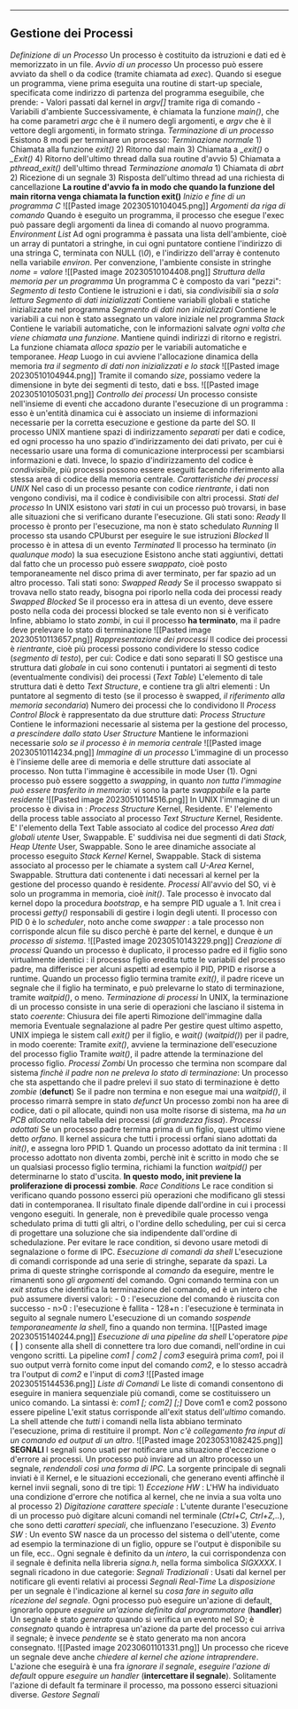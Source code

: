 -----------------------------------------------------------------------------------------
**Gestione dei Processi**
---
*Definizione di un Processo*
	Un processo è costituito da istruzioni e dati ed è memorizzato in un file.
	*Avvio di un processo*
		Un processo può essere avviato da shell o da codice (tramite chiamata ad *exec*). Quando si esegue un programma, viene prima eseguita una routine di start-up speciale, specificata come indirizzo di partenza del programma eseguibile, che prende:
			- Valori passati dal kernel in *argv[]* tramite riga di comando
			- Variabili d'ambiente
		Successivamente, è chiamata la funzione *main()*, che ha come parametri *argc* che è il numero degli argomenti, e *argv* che è il vettore degli argomenti, in formato stringa.
	*Terminazione di un processo*
		Esistono 8 modi per terminare un processo:
		*Terminazione normale*
			1) Chiamata alla funzione *exit()*
			2) Ritorno dal main
			3) Chiamata a *_exit()* o *_Exit()*
			4) Ritorno dell'ultimo thread dalla sua routine d'avvio
			5) Chiamata a *pthread_exit()* dell'ultimo thread
		*Terminazione anomala*
			1) Chiamata di *abrt*
			2) Ricezione di un segnale
			3) Risposta dell'ultimo thread ad una richiesta di cancellazione
		**La routine d'avvio fa in modo che quando la funzione del main ritorna venga chiamata la function exit()**
	*Inizio e fine di un programma C*
		![[Pasted image 20230510104045.png]]
	*Argomenti da riga di comando*
		Quando è eseguito un programma, il processo che esegue l'exec può passare degli argomenti da linea di comando al nuovo programma.
		*Environment List*
			Ad ogni programma è passata una lista dell'ambiente, cioè un array di puntatori a stringhe, in cui ogni puntatore contiene l'indirizzo di una stringa C, terminata con NULL (*\0*), e l'indirizzo dell'array è contenuto nella variabile *environ*.
			Per convenzione, l'ambiente consiste in stringhe *nome = valore*
			![[Pasted image 20230510104408.png]]
		*Struttura della memoria per un programma*
			Un programma C è composto da vari "pezzi":
				*Segmento di testo*
					Contiene le istruzioni e i dati, sia *condivisibili* sia *a sola lettura*
				*Segmento di dati inizializzati*
					Contiene variabili globali e statiche inizializzate nel programma
				*Segmento di dati non inizializzati*
					Contiene le variabili a cui non è stato assegnato un valore iniziale nel programma
				*Stack*
					Contiene le variabili automatiche, con le informazioni salvate *ogni volta che viene chiamata una funzione*. Mantiene quindi indirizzi di ritorno e registri. La funzione chiamata *alloca spazio* per le variabili automatiche e temporanee.
				*Heap*
					Luogo in cui avviene l'allocazione dinamica della memoria *tra il segmento di dati non inizializzati e lo stack*
			![[Pasted image 20230510104944.png]]
			Tramite il comando *size*, possiamo vedere la dimensione in byte dei segmenti di testo, dati e bss.
			![[Pasted image 20230510105031.png]]
	*Controllo dei processi*
		Un processo consiste nell'insieme di eventi che accadono durante l'esecuzione di un programma : esso è un'entità dinamica cui è associato un insieme di informazioni necessarie per la corretta esecuzione e gestione da parte del SO.
		Il processo UNIX mantiene spazi di indirizzamento *separati* per dati e codice, ed ogni processo ha uno spazio d'indirizzamento dei dati privato, per cui è necessario usare una forma di comunicazione interprocessi per scambiarsi informazioni e dati. Invece, lo spazio d'indirizzamento del codice è *condivisibile*, più processi possono essere eseguiti facendo riferimento alla stessa area di codice della memoria centrale.
	*Caratteristiche dei processi UNIX*
		Nel caso di un processo pesante con codice *rientrante*, i dati non vengono condivisi, ma il codice è condivisibile con altri processi.
		*Stati del processo*
			In UNIX esistono vari *stati* in cui un processo può trovarsi, in base alle situazioni che si verificano durante l'esecuzione.
			Gli stati sono:
				*Ready*
					Il processo è pronto per l'esecuzione, ma non è stato schedulato
				*Running*
					Il processo sta usando CPUburst per eseguire le sue istruzioni
				*Blocked*
					Il processo è in attesa di un evento
				*Terminated*
					Il processo ha terminato (*in qualunque modo*) la sua esecuzione
			Esistono anche stati aggiuntivi, dettati dal fatto che un processo può essere *swappato*, cioè posto temporaneamente nel disco prima di aver terminato, per far spazio ad un altro processo.
			Tali stati sono:
				*Swapped Ready*
					Se il processo swappato si trovava nello stato ready, bisogna poi riporlo nella coda dei processi ready
				*Swapped Blocked*
					Se il processo era in attesa di un evento, deve essere posto nella coda dei processi blocked se tale evento non si è verificato
			Infine, abbiamo lo stato *zombi*, in cui il processo **ha terminato**, ma il padre deve prelevare lo stato di terminazione
			![[Pasted image 20230510113657.png]]
		*Rappresentazione dei processi*
			Il codice dei processi è *rientrante*, cioè più processi possono condividere lo stesso codice (*segmento di testo*), per cui:
				Codice e dati sono separati
				Il SO gestisce una struttura dati *globale* in cui sono contenuti i puntatori ai segmenti di testo (eventualmente condivisi) dei processi (*Text Table*)
				L'elemento di tale struttura dati è detto *Text Structure*, e contiene tra gli altri elementi :
					Un puntatore al segmento di testo (se il processo è swapped, *il riferimento alla memoria secondaria*)
					Numero dei processi che lo condividono
			Il *Process Control Block* è rappresentato da due strutture dati:
				*Process Structure*
					Contiene le informazioni necessarie al sistema per la gestione del processo, *a prescindere dallo stato*
				*User Structure*
					Mantiene le informazioni necessarie *solo se il processo è in memoria centrale*
				![[Pasted image 20230510114234.png]]
			*Immagine di un processo*
				L'immagine di un processo è l'insieme delle aree di memoria e delle strutture dati associate al processo. Non tutta l'immagine è accessibile in mode User (1). Ogni processo può essere soggetto a *swapping*, in quanto *non tutta l'immagine può essere trasferito in memoria*: vi sono la parte *swappabile* e la parte *residente*
				![[Pasted image 20230510114516.png]]
				In UNIX l'immagine di un processo è divisa in :
					*Process Structure*
						Kernel, Residente. E' l'elemento della process table associato al processo
					*Text Structure*
						Kernel, Residente. E' l'elemento della Text Table associato al codice del processo
					*Area dati globali utente*
						User, Swappable. E' suddivisa nei due segmenti di dati
					*Stack, Heap Utente*
						User, Swappable. Sono le aree dinamiche associate al processo eseguito
					*Stack Kernel*
						Kernel, Swappable. Stack di sistema associato al processo per le chiamate a system call
					*U-Area*
						Kernel, Swappable. Struttura dati contenente i dati necessari al kernel per la gestione del processo quando è residente.
		*Processi*
			All'avvio del SO, vi è solo un programma in memoria, cioè *init()*. Tale processo è invocato dal kernel dopo la procedura *bootstrap*, e ha sempre PID uguale a 1. Init crea i processi *getty()* responsabili di gestire i login degli utenti.
			Il processo con PID 0 è lo *scheduler*, noto anche come *swapper* : a tale processo non corrisponde alcun file su disco perchè è parte del kernel, e dunque è *un processo di sistema*.
		![[Pasted image 20230510143229.png]]
		*Creazione di processi*
			Quando un processo è duplicato, il processo padre ed il figlio sono virtualmente identici : il processo figlio eredita tutte le variabili del processo padre, ma differisce per alcuni aspetti ad esempio il PID, PPID e risorse a runtime.
			Quando un processo figlio termina tramite *exit()*, il padre riceve un segnale che il figlio ha terminato, e può prelevarne lo stato di terminazione, tramite *waitpid()*, o meno.
		*Terminazione di processi*
			In UNIX, la terminazione di un processo consiste in una serie di operazioni che lasciano il sistema in stato *coerente*: 
				Chiusura dei file aperti
				Rimozione dell'immagine dalla memoria
				Eventuale segnalazione al padre
			Per gestire quest ultimo aspetto, UNIX impiega le sistem call *exit()* per il figlio, e *wait()* (*waitpid()*) per il padre, in modo coerente:
				Tramite *exit()*, avviene la terminazione dell'esecuzione del processo figlio
				Tramite *wait()*, il padre attende la terminazione del processo figlio.
			*Processi Zombi*
				Un processo che termina non scompare dal sistema *finchè il padre non ne preleva lo stato di terminazione*:
					Un processo che sta aspettando che il padre prelevi il suo stato di terminazione è detto *zombie* (**defunct**)
					Se il padre non termina e non esegue mai una *waitpid()*, il processo rimarrà sempre in stato *defunct*
					Un processo zombi non ha aree di codice, dati o pil allocate, quindi non usa molte risorse di sistema, ma *ha un PCB allocato* nella tabella dei processi (*di grandezza fissa*).
			*Processi adottati*
				Se un processo padre termina prima di un figlio, quest ultimo viene detto *orfano*. Il kernel assicura che tutti i processi orfani siano adottati da *init()*, e assegna loro PPID 1. Quando un processo adottato da init termina :
				Il processo adottato non diventa zombi, perchè init è scritto in modo che se un qualsiasi processo figlio termina, richiami la function *waitpid()* per determinarne lo stato d'uscita. **In questo modo, init previene la proliferazione di processi zombie**.
			*Race Conditions*
				Le race condition si verificano quando possono esserci più operazioni che modificano gli stessi dati in contemporanea. Il risultato finale dipende dall'ordine in cui i processi vengono eseguiti. In generale, non è prevedibile quale processo venga schedulato prima di tutti gli altri, o l'ordine dello scheduling, per cui si cerca di progettare una soluzione che sia indipendente dall'ordine di schedulazione.
				Per evitare le race condition, si devono usare metodi di segnalazione o forme di IPC.
	*Esecuzione di comandi da shell*
		L'esecuzione di comandi corrisponde ad una serie di stringhe, separate da spazi. La prima di queste stringhe corrisponde al *comando* da eseguire, mentre le rimanenti sono *gli argomenti* del comando. Ogni comando termina con un *exit status* che identifica la terminazione del comando, ed è un intero che può assumere diversi valori:
			- 0 : l'esecuzione del comando è riuscita con successo
			- n>0 : l'esecuzione è fallita
			- 128+n : l'esecuzione è terminata in seguito al segnale numero
		L'esecuzione di un comando *sospende temporaneamente la shell*, fino a quando non termina.
		![[Pasted image 20230515140244.png]]
	*Esecuzione di una pipeline da shell*
		L'operatore *pipe* ( **|** ) consente alla shell di connettere tra loro due comandi, nell'ordine in cui vengono scritti. La pipeline *com1 | com2 | com3* eseguirà prima *com1*, poi il suo output verrà fornito come input del comando *com2*, e lo stesso accadrà tra l'output di *com2* e l'input di *com3*
		![[Pasted image 20230515144536.png]]
	*Liste di Comandi*
		Le liste di comandi consentono di eseguire in maniera sequenziale più comandi, come se costituissero un unico comando. La sintassi è:
			*com1 [; com2]  [;]*
			Dove com1 e com2 possono essere pipeline
		L'exit status corrisponde all'exit status dell'*ultimo* comando. La shell attende che *tutti* i comandi nella lista abbiano terminato l'esecuzione, prima di restituire il prompt. *Non c'è collegamento fra input di un comando ed output di un altro*.
		![[Pasted image 20230531082425.png]]
	**SEGNALI**
		I segnali sono usati per notificare una situazione d'eccezione o d'errore ai processi. Un processo può inviare ad un altro processo un segnale, *rendendoli così una forma di IPC*. La sorgente principale di segnali inviati è il Kernel, e le situazioni eccezionali, che generano eventi affinchè il kernel invii segnali, sono di tre tipi:
			1) *Eccezione HW* :
				L'HW ha individuato una condizione d'errore che notifica al kernel, che ne invia a sua volta uno al processo
			2) *Digitazione carattere speciale* :
				L'utente durante l'esecuzione di un processo può digitare alcuni comandi nel terminale (*Ctrl+C, Ctrl+Z,..*), che sono detti *caratteri speciali*, che influenzano l'esecuzione.
			3) *Evento SW* : 
				Un evento SW nasce da un processo del sistema o dell'utente, come ad esempio la terminazione di un figlio, oppure se l'output è disponibile su un file, ecc..
		Ogni segnale è definito da un *intero*, la cui corrispondenza con il segnale è definita nella libreria *signa.h*,  nella forma simbolica *SIGXXXX*. I segnali ricadono in due categorie:
			*Segnali Tradizionali* : Usati dal kernel per notificare gli eventi relativi ai processi
			*Segnali Real-Time*
		La *disposizione* per un segnale è l'indicazione al kernel su *cosa fare in seguito alla ricezione del segnale*. Ogni processo può eseguire un'azione di default, ignorarlo oppure *eseguire un'azione definita dal programmatore* (**handler**)
		Un segnale è stato *generato* quando si verifica un evento nel SO; è *consegnato* quando è intrapresa un'azione da parte del processo cui arriva il segnale; è invece *pendente* se è stato generato ma non ancora consegnato.
		![[Pasted image 20230601101331.png]]
		Un processo che riceve un segnale deve anche *chiedere al kernel che azione intraprendere*. L'azione che eseguirà è una fra *ignorare il segnale*, *eseguire l'azione di default* oppure *eseguire un handler* (**intercettare il segnale**). Solitamente l'azione di default fa terminare il processo, ma possono esserci situazioni diverse.
	*Gestore Segnali*
		
